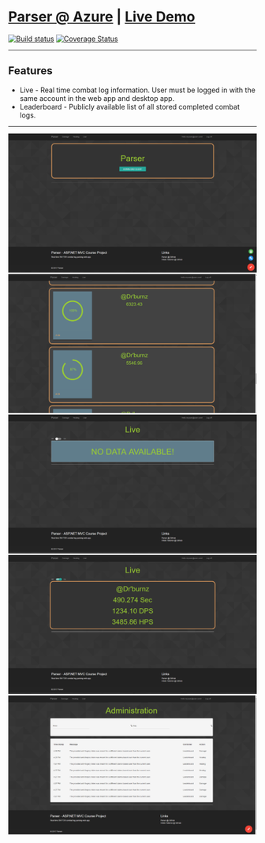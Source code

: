 # [Parser @ Azure](http://parser-mvc.azurewebsites.net/) | [Live Demo](https://youtu.be/YeT6zSL0qIA)

[![Build status](https://ci.appveyor.com/api/projects/status/rjr2mwwwbfswasxl?svg=true)](https://ci.appveyor.com/project/shakuu/parser)
[![Coverage Status](https://coveralls.io/repos/github/shakuu/Parser/badge.svg?branch=master)](https://coveralls.io/github/shakuu/Parser?branch=master)

---

## Features

- Live - Real time combat log information. User must be logged in with the same account in the web app and desktop app.
- Leaderboard - Publicly available list of all stored completed combat logs.

---

![Initial](./Screenshots/Parser.Home.png)
![Initial](./Screenshots/Parser.Leaderboard.png)
![Initial](./Screenshots/Parser.Live.Off.png)
![Initial](./Screenshots/Parser.Live.On.png)
![Initial](./Screenshots/Parser.Admin.png)
